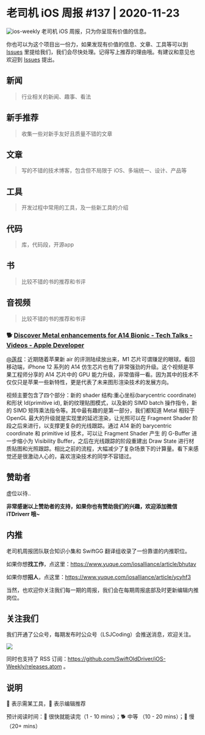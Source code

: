 # 老司机 iOS 周报 #137 | 2020-11-23

![ios-weekly](https://github.com/SwiftOldDriver/iOS-Weekly/blob/master/assets/ios-weekly.png?raw=true)
老司机 iOS 周报，只为你呈现有价值的信息。

你也可以为这个项目出一份力，如果发现有价值的信息、文章、工具等可以到 [Issues](https://github.com/SwiftOldDriver/iOS-Weekly/issues) 里提给我们，我们会尽快处理。记得写上推荐的理由哦。有建议和意见也欢迎到 [Issues](https://github.com/SwiftOldDriver/iOS-Weekly/issues) 提出。

## 新闻

> 行业相关的新闻、趣事、看法

## 新手推荐

> 收集一些对新手友好且质量不错的文章

## 文章

> 写的不错的技术博客，包含但不局限于 iOS、多端统一、设计、产品等

## 工具

> 开发过程中常用的工具，及一些新工具的介绍

## 代码

> 库，代码段，开源app

## 书

> 比较不错的书的推荐和书评

## 音视频

> 比较不错的书的推荐和书评

### 🐕 [Discover Metal enhancements for A14 Bionic - Tech Talks - Videos - Apple Developer](https://developer.apple.com/videos/play/tech-talks/10858)

[@莲叔](http://aaaron7.github.io/)：近期随着苹果新 air 的评测陆续放出来，M1 芯片可谓赚足的眼球。看回移动端，iPhone 12 系列的 A14 仿生芯片也有了非常强劲的升级。这个视频是苹果工程师分享的 A14 芯片中的 GPU 能力升级，非常值得一看。因为其中的技术不仅仅只是苹果一些新特性，更是代表了未来图形渲染技术的发展方向。

视频主要包含了四个部分：新的 shader 结构:重心坐标(barycentric coordinate)和形状 Id(primitive id), 新的纹理贴图模式，以及新的 SIMD batch 操作指令，新的 SIMD 矩阵乘法指令等。其中最有趣的是第一部分，我们都知道 Metal 相较于 OpenGL 最大的升级就是实现里的延迟渲染，让光照可以在 Fragment Shader 阶段之后来进行，以支撑更复杂的光线跟踪。通过 A14 新的 barycentric coordinate 和 primitive id 技术，可以让 Fragment Shader 产生 的 G-Buffer 进一步缩小为 Visibility Buffer，之后在光线跟踪的阶段重建出 Draw State 进行材质贴图和光照跟踪。相比之前的流程，大幅减少了复杂场景下的计算量。看下来感觉还是很激动人心的，喜欢渲染技术的同学不容错过。


## 赞助者

虚位以待..

**非常感谢以上赞助者的支持，如果你也有赞助我们的兴趣，欢迎添加微信 iTDriverr 哦~**

## 内推

老司机周报团队联合知识小集和 SwiftGG 翻译组收录了一份靠谱的内推职位。

如果你想**找工作**，点这里：https://www.yuque.com/iosalliance/article/bhutav

如果你想**招人**，点这里：https://www.yuque.com/iosalliance/article/ycyhf3

当然，也欢迎你关注我们每一期的周报，我们会在每期周报底部及时更新编辑内推岗位。

## 关注我们

我们开通了公众号，每期发布时公众号（LSJCoding）会推送消息，欢迎关注。

![](https://github.com/SwiftOldDriver/iOS-Weekly/blob/master/assets/qrcode_for_wechat.jpg?raw=true)

同时也支持了 RSS 订阅：https://github.com/SwiftOldDriver/iOS-Weekly/releases.atom 。

## 说明

🚧 表示需某工具，🌟 表示编辑推荐

预计阅读时间：🐎 很快就能读完（1 - 10 mins）；🐕 中等 （10 - 20 mins）；🐢 慢（20+ mins）
